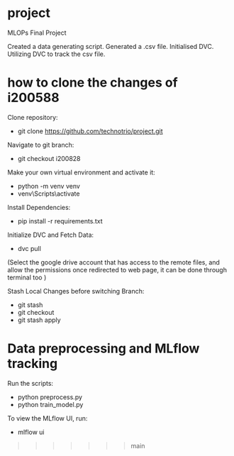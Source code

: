 # project

MLOPs Final Project

Created a data generating script.
Generated a .csv file.
Initialised DVC.
Utilizing DVC to track the csv file.



# how to clone the changes of i200588 

Clone repository:
 - git clone https://github.com/technotrio/project.git

Navigate to git branch:
 - git checkout i200828

Make your own virtual environment and activate it:
 - python -m venv venv 
 - venv\Scripts\activate 

Install Dependencies: 
 - pip install -r requirements.txt

Initialize DVC and Fetch Data:
 - dvc pull

(Select the google drive account that has access to the remote files, and allow the permissions once redirected to web page,
 it can be done through terminal too )

Stash Local Changes before switching Branch:
 - git stash
 - git checkout <branch-name>
 - git stash apply

 

# Data preprocessing and MLflow tracking

Run the scripts:
 - python preprocess.py
 - python train_model.py

To view the MLflow UI, run:
 - mlflow ui


>>>>>>> main
